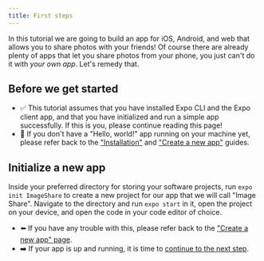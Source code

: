 ```yaml
---
title: First steps
---
```


In this tutorial we are going to build an app for iOS, Android, and web that allows you to share photos with your friends! Of course there are already plenty of apps that let you share photos from your phone, you just can't do it with _your own app_. Let's remedy that.

## Before we get started

- ✅ This tutorial assumes that you have installed Expo CLI and the Expo client app, and that you have initialized and run a simple app successfully. If this is you, please continue reading this page!
- 🛑 If you don't have a "Hello, world!" app running on your machine yet, please refer back to the ["Installation"](../get-started/installation.md) and ["Create a new app"](../get-started/create-a-new-app.md) guides.

## Initialize a new app

Inside your preferred directory for storing your software projects, run `expo init ImageShare` to create a new project for our app that we will call "Image Share". Navigate to the directory and run `expo start` in it, open the project on your device, and open the code in your code editor of choice.

- ⬅️ If you have any trouble with this, please refer back to the ["Create a new app" page](../get-started/create-a-new-app.md).
- ➡️ If your app is up and running, it is time to [continue to the next step](../tutorial/text.md).
